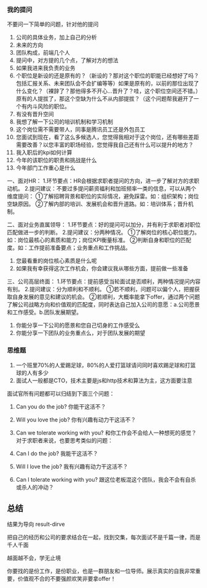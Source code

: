 ### 我的提问

不要问一下简单的问题，针对他的提问

1. 公司的具体业务，加上自己的分析
2. 未来的方向
3. 团队构成，前端几个人
4. 提问中，对方提的几个点，了解对方的想法
5. 如果我进来我负责的业务
6. 个职位是新设的还是原有的？（新设的？那对这个职位的职能已经想好了吗？包括汇报关系、未来团队会不会扩编等等）如果是原有的，以前的那位出现了什么变化？（裸辞了？那他得多不开心...晋升了？哇，这个职位空间还不错。）原有的人提拔了，那这个空缺为什么不从内部提拔？（这个问题帮我避开了一个有内斗风险的职位。
7. 有没有晋升空间
8. 我想了解一下公司的培训机制和学习机制
9. 这个岗位需不需要带人，同事是腾讯员工还是外包员工
10. 您面试到现在，看了这么多候选人，您觉得我相对于这个岗位，还有哪些差距需要改善？以您丰富的职场经验，您觉得我自己还有什么可以提升的地方？
11. 我入职后的kpi如何计算
12. 今年的该职位的职责和挑战是什么
13. 今年部门工作重心是什么

一、面对HR：
1.环节要点：HR会根据求职者提问的方向，进一步了解对方的求职动机。
2.提问建议：不要过多提问薪资福利和加班频率一类的信息，可以从两个维度提问：
①了解招聘背景和职位的实际情况，避免踩雷。如：组织架构；岗位空缺原因。
②了解内部的培训、发展机会和晋升道路。如：培训体系；晋升机制。

二、面对业务直属领导：
1.环节要点：好的提问可以加分，并有利于求职者对职位匹配做进一步的判断。
2.提问建议：分两种情况。
①了解岗位的核心职位能力。如：岗位最核心的素质和能力；岗位KPI衡量标准。
②判断自身和职位的匹配度。如：工作提前准备要点；业务重点和工作挑战。

   1. 您最看重的岗位核心素质是什么呢
   2. 如果我有幸获得这次工作机会，你会建议我从哪些方面，提前做一些准备

三、公司高层终面：
1.环节要点：提前感受当轮面试是否顺利，两种情况提问内容有别。
2.提问建议：分为顺利和不顺利。
①若不顺利，问题可以偏个人，把握获取自身发展的意见和建议的机会。
②若顺利，大概率能拿下offer，通过两个问题了解公司战略方向和价值观的匹配度，同时表达自己加入公司的意愿：a.公司愿景和工作感受。b.团队发展期望。

   1. 你能分享一下公司的愿景和您自己切身的工作感受么
   2. 你能分享一下团队的业务重点么，对于团队发展的期望

### 思维题

1. 一个班里70%的人爱踢足球，80%的人爱打篮球请问同时喜欢踢足球和打篮球的人有多少
2. 面试人一般都是CTO，技术主要是js和http技术和算法为主，这方面要注意

面试官所有问题都可以归结到下面三个问题：

1. Can you do the job? 你能干这活不？

2. Will you love the job? 你有兴趣有动力干这活不？

3. Can we tolerate working with you? 和你工作会不会给人一种想死的感觉？
对于求职者来说，也要思考类似的问题：

1. Can I do the job? 我能干这活不？

2. Will I love the job? 我有兴趣有动力干这活不？

3. Can I tolerate working with you? 跟这位老板混这个团队，我会不会有自杀或杀人的冲动？

## 总结

结果为导向 result-dirve

把自己的经历和公司的要求结合在一起，找到交集，每次面试不是千篇一律，而是千人千面

越面越不会，学无止境

你要找的是份工作，是份职业，也是一群朋友和一位导师。展示真实的自我非常重要，价值观不合的不要强颜欢笑非要拿offer！
